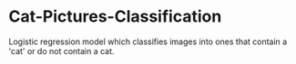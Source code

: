 # Cat-Pictures-Classification
Logistic regression model which classifies images into ones that contain a 'cat' or do not contain a cat.

